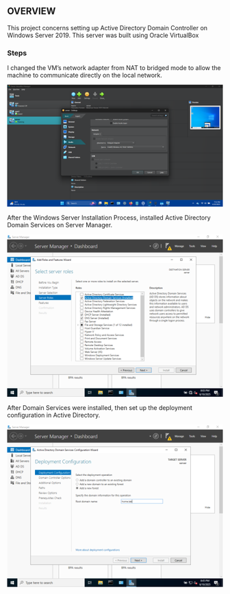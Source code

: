 ## OVERVIEW

This project concerns setting up Active Directory Domain Controller on Windows Server 2019. This server was built using Oracle VirtualBox

### Steps

I changed the VM’s network adapter from NAT to bridged mode to allow the machine to communicate directly on the local network.

![Network Setting](screenshots/1.png)

After the Windows Server Installation Process, installed Active Directory Domain Services on Server Manager.

![Installing Active Directory](screenshots/3.PNG)

After Domain Services were installed, then set up the deployment configuration in Active Directory.



![Deployment Configuration](screenshots/6.PNG)
